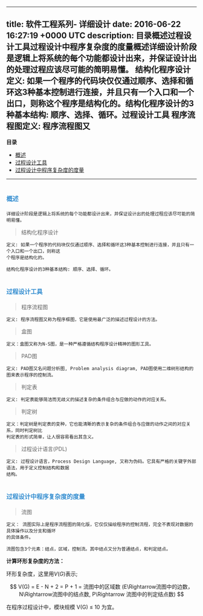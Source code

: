 
---
title: 软件工程系列- 详细设计
date: 2016-06-22 16:27:19 +0000 UTC
description: 目录概述过程设计工具过程设计中程序复杂度的度量概述详细设计阶段是逻辑上将系统的每个功能都设计出来，并保证设计出的处理过程应该尽可能的简明易懂。  结构化程序设计定义: 如果一个程序的代码块仅仅通过顺序、选择和循环这3种基本控制进行连接，并且只有一个入口和一个出口，则称这个程序是结构化的。结构化程序设计的3种基本结构: 顺序、选择、循环。过程设计工具  程序流程图定义: 程序流程图又
---

**目录**


<!-- MarkdownTOC -->

- [概述](#概述)
- [过程设计工具](#过程设计工具)
- [过程设计中程序复杂度的度量](#过程设计中程序复杂度的度量)

<!-- /MarkdownTOC -->

---


<a name="概述"></a>
# <font color="#338DD" size="3" style="font-style:bold">概述</font>

    详细设计阶段是逻辑上将系统的每个功能都设计出来，并保证设计出的处理过程应该尽可能的简明易懂。
 
> 结构化程序设计
    
    定义: 如果一个程序的代码块仅仅通过顺序、选择和循环这3种基本控制进行连接，并且只有一个入口和一个出口，则称这
    个程序是结构化的。

    结构化程序设计的3种基本结构: 顺序、选择、循环。


<a name="过程设计工具"></a>
# <font color="#338DD" size="3" style="font-style:bold">过程设计工具</font>


> 程序流程图
  
   	定义: 程序流程图又称为程序框图，它是使用最广泛的描述过程设计的方法。


> 盒图
    
    定义：盒图又称为N-S图，是一种严格遵循结构程序设计精神的图形工具。

> PAD图
  
    定义: PAD图又名问题分析图, Problem analysis diagram, PAD图使用二维树形结构的图来表示程序的控制流。

> 判定表

    定义: 判定表能够简洁而无歧义的描述复杂的条件组合与应做的动作的对应关系。


> 判定树
  
    定义：判定树是判定表的变种，它也能清晰的表示复杂的条件组合与应做的动作之间的对应关系，同时判定树比
    判定表的形式简单，让人很容易看出其含义。

> 过程设计语言(PDL)

    定义: 过程设计语言，Process Design Language, 又称为伪码。它具有严格的关键字外部语法，用于定义控制结构和数据
    结构。


<a name="过程设计中程序复杂度的度量"></a>
# <font color="#338DD" size="3" style="font-style:bold">过程设计中程序复杂度的度量</font>

> 流图

    定义： 流图实际上是程序流程图的简化版，它仅仅描绘程序的控制流程，完全不表现对数据的具体操作以及分支和循环
    的具体条件。

    流图包含3个元素：结点，区域，控制流。其中结点又分为普通结点，和判定结点。 


  **计算环形复杂度的方法：**
    
环形复杂度，这里用$V(G)$表示;
    
$$
V(G) = E - N + 2 = P + 1 = 流图中的区域数 (E\Rightarrow流图中的边数，N\Rightarrow流图中的结点数,
P\Rightarrow 流图中的判定结点数)
$$

在程序过程设计中，模块规模 V(G) $\leq$ 10 为宜。


